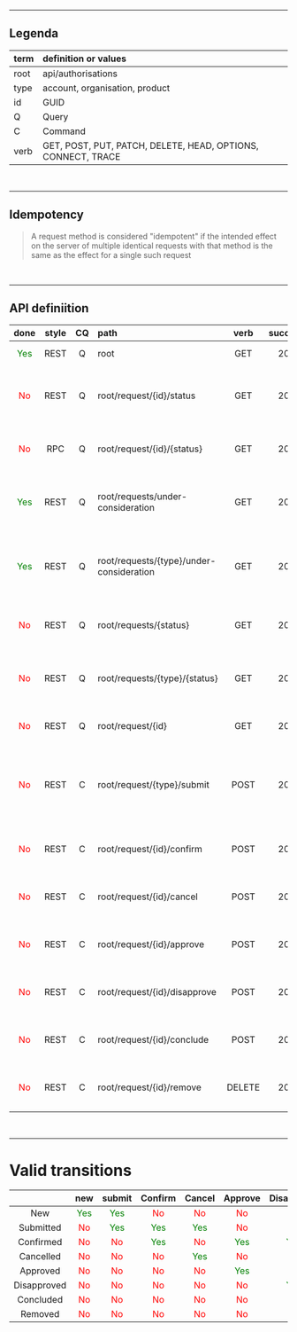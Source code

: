***
## Legenda

term| definition or values
|:---|:---|
|root|api/authorisations  
|type|account, organisation, product   
|id|GUID  
|Q|Query  
|C|Command
|verb| GET, POST, PUT, PATCH, DELETE, HEAD, OPTIONS, CONNECT, TRACE  |
</br>  
  
  ***  

## Idempotency

> A request method is considered "idempotent" if the intended effect on the server of multiple identical requests with that method is the same as the effect for a single such request

</br>  

*** 
## API definiition

|done|style|CQ|path | verb | success | Error | description|
|:---:|:---:|:---:|:---|:---:|:---:|:---:|---|
|<span style="color:green">Yes</span>|REST|Q|root|GET| 200 | 404| returns { status: "up" }|
|<span style="color:red">No</span>|REST|Q|root/request/{id}/status |GET| 200|404|  returns current status of request with {id}|
|<span style="color:red">No</span>|RPC|Q|root/request/{id}/{status} |GET|200|404|  returns true if status of request with {id}| is {status}
|<span style="color:green">Yes</span>|REST|Q|root/requests/under-consideration |GET| 200|404| return total number of requests being processed
|<span style="color:green">Yes</span>|REST|Q|root/requests/{type}/under-consideration |GET| 200 |404 | return total number of account requests of {type }being processed
|<span style="color:red">No</span>|REST|Q|root/requests/{status} |GET| 200|404|  returns all requests with status = {status}
|<span style="color:red">No</span>|REST|Q|root/requests/{type}/{status} |GET| 200|404|  returns all requests of {type} with status = {status}}
|<span style="color:red">No</span>|REST|Q|root/request/{id}|GET| 200|404|  return  account request info
|<span style="color:red">No</span>|REST|C|root/request/{type}/submit|POST| 202|404,405|  submit request where type is in {account, product, organisation}
|<span style="color:red">No</span>|REST|C|root/request/{id}/confirm|POST| 202|404,405|  confirm request where id = {id} 
|<span style="color:red">No</span>|REST|C|root/request/{id}/cancel|POST| 202|404,405|  cancel request where id = {id} 
|<span style="color:red">No</span>|REST|C|root/request/{id}/approve|POST| 202|404,405|  approve request where id = {id} 
|<span style="color:red">No</span>|REST|C|root/request/{id}/disapprove|POST| 202|404,405|  disapprove request where id = {id} 
|<span style="color:red">No</span>|REST|C|root/request/{id}/conclude|POST| 202|404,405|  conclude request where id = {id} 
|<span style="color:red">No</span>|REST|C|root/request/{id}/remove|DELETE|  204|404,405| remove request where id = {id} 

<br>  


***
# Valid transitions

 | |new|submit|Confirm|Cancel|Approve|Disapprove|Concludd|Remove|
|:---:|:---:|:---:|:---:|:---:|:---:|:---:|:---:|:---:|
|New|<span style="color:green">Yes</span>|<span style="color:green">Yes</span>|<span style="color:red">No</span>|<span style="color:red">No</span>|<span style="color:red">No</span>|<span style="color:red">No</span>|<span style="color:red">No</span>|<span style="color:green">Yes</span>
|Submitted|<span style="color:red">No</span>|<span style="color:green">Yes</span>|<span style="color:green">Yes</span>|<span style="color:green">Yes</span>|<span style="color:red">No</span>|<span style="color:red">No</span>|<span style="color:red">No</span>|<span style="color:red">No</span>
|Confirmed|<span style="color:red">No</span>|<span style="color:red">No</span>|<span style="color:green">Yes</span>|<span style="color:red">No</span>|<span style="color:green">Yes</span>|<span style="color:green">Yes</span>|<span style="color:red">No</span>|<span style="color:red">No</span>
|Cancelled|<span style="color:red">No</span>|<span style="color:red">No</span>|<span style="color:red">No</span>|<span style="color:green">Yes</span>|<span style="color:red">No</span>|<span style="color:red">No</span>|<span style="color:green">Yes</span>|<span style="color:red">No</span>
|Approved|<span style="color:red">No</span>|<span style="color:red">No</span>|<span style="color:red">No</span>|<span style="color:red">No</span>|<span style="color:green">Yes</span>|<span style="color:red">No</span>|<span style="color:green">Yes</span>|<span style="color:red">No</span>
|Disapproved|<span style="color:red">No</span>|<span style="color:red">No</span>|<span style="color:red">No</span>|<span style="color:red">No</span>|<span style="color:red">No</span>|<span style="color:green">Yes</span>|<span style="color:green">Yes</span>|<span style="color:red">No</span>
|Concluded|<span style="color:red">No</span>|<span style="color:red">No</span>|<span style="color:red">No</span>|<span style="color:red">No</span>|<span style="color:red">No</span>|<span style="color:red">No</span>|<span style="color:green">Yes</span>|<span style="color:green">Yes</span>
|Removed|<span style="color:red">No</span>|<span style="color:red">No</span>|<span style="color:red">No</span>|<span style="color:red">No</span>|<span style="color:red">No</span>|<span style="color:red">No</span>|<span style="color:red">No</span>|<span style="color:green">Yes</span>

